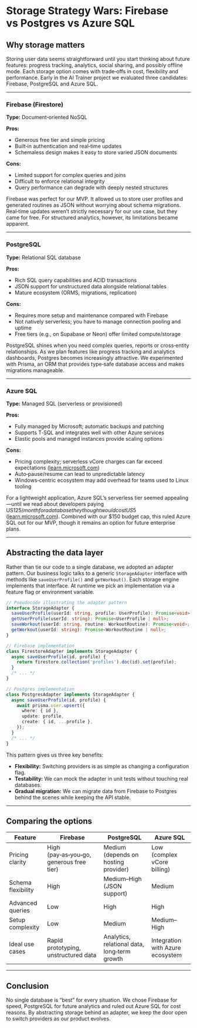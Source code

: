 # Storage Strategy Wars: Firebase vs Postgres vs Azure SQL

## Why storage matters

Storing user data seems straightforward until you start thinking about future features: progress tracking, analytics, social sharing, and possibly offline mode. Each storage option comes with trade‑offs in cost, flexibility and performance. Early in the AI Trainer project we evaluated three candidates: Firebase, PostgreSQL and Azure SQL.

---

### **Firebase (Firestore)**  
**Type:** Document‑oriented NoSQL

**Pros:**
- Generous free tier and simple pricing
- Built‑in authentication and real‑time updates
- Schemaless design makes it easy to store varied JSON documents

**Cons:**
- Limited support for complex queries and joins
- Difficult to enforce relational integrity
- Query performance can degrade with deeply nested structures

Firebase was perfect for our MVP. It allowed us to store user profiles and generated routines as JSON without worrying about schema migrations. Real‑time updates weren’t strictly necessary for our use case, but they came for free. For structured analytics, however, its limitations became apparent.

---

### **PostgreSQL**  
**Type:** Relational SQL database

**Pros:**
- Rich SQL query capabilities and ACID transactions
- JSON support for unstructured data alongside relational tables
- Mature ecosystem (ORMS, migrations, replication)

**Cons:**
- Requires more setup and maintenance compared with Firebase
- Not natively serverless; you have to manage connection pooling and uptime
- Free tiers (e.g., on Supabase or Neon) offer limited compute/storage

PostgreSQL shines when you need complex queries, reports or cross‑entity relationships. As we plan features like progress tracking and analytics dashboards, Postgres becomes increasingly attractive. We experimented with Prisma, an ORM that provides type‑safe database access and makes migrations manageable.

---

### **Azure SQL**  
**Type:** Managed SQL (serverless or provisioned)

**Pros:**
- Fully managed by Microsoft; automatic backups and patching
- Supports T‑SQL and integrates well with other Azure services
- Elastic pools and managed instances provide scaling options

**Cons:**
- Pricing complexity; serverless vCore charges can far exceed expectations ([learn.microsoft.com](https://learn.microsoft.com/))
- Auto‑pause/resume can lead to unpredictable latency
- Windows‑centric ecosystem may add overhead for teams used to Linux tooling

For a lightweight application, Azure SQL’s serverless tier seemed appealing—until we read about developers paying US$125/month for a database they thought would cost US$5 ([learn.microsoft.com](https://learn.microsoft.com/)). Combined with our $150 budget cap, this ruled Azure SQL out for our MVP, though it remains an option for future enterprise plans.

---

## Abstracting the data layer

Rather than tie our code to a single database, we adopted an adapter pattern. Our business logic talks to a generic `StorageAdapter` interface with methods like `saveUserProfile()` and `getWorkout()`. Each storage engine implements that interface. At runtime we pick an implementation via a feature flag or environment variable.

```typescript
// Pseudocode illustrating the adapter pattern
interface StorageAdapter {
  saveUserProfile(userId: string, profile: UserProfile): Promise<void>;
  getUserProfile(userId: string): Promise<UserProfile | null>;
  saveWorkout(userId: string, routine: WorkoutRoutine): Promise<void>;
  getWorkout(userId: string): Promise<WorkoutRoutine | null>;
}

// Firebase implementation
class FirestoreAdapter implements StorageAdapter {
  async saveUserProfile(id, profile) {
    return firestore.collection('profiles').doc(id).set(profile);
  }
  /* ... */
}

// Postgres implementation
class PostgresAdapter implements StorageAdapter {
  async saveUserProfile(id, profile) {
    await prisma.user.upsert({
      where: { id },
      update: profile,
      create: { id, ...profile },
    });
  }
  /* ... */
}
```

This pattern gives us three key benefits:

- **Flexibility:** Switching providers is as simple as changing a configuration flag.
- **Testability:** We can mock the adapter in unit tests without touching real databases.
- **Gradual migration:** We can migrate data from Firebase to Postgres behind the scenes while keeping the API stable.

---

## Comparing the options

| Feature            | Firebase                                 | PostgreSQL                        | Azure SQL                        |
|--------------------|------------------------------------------|-----------------------------------|----------------------------------|
| Pricing clarity    | High (pay‑as‑you‑go, generous free tier) | Medium (depends on hosting provider) | Low (complex vCore billing)      |
| Schema flexibility | High                                     | Medium–High (JSON support)        | Medium                           |
| Advanced queries   | Low                                      | High                              | High                             |
| Setup complexity   | Low                                      | Medium                            | Medium–High                      |
| Ideal use cases    | Rapid prototyping, unstructured data     | Analytics, relational data, long‑term growth | Integration with Azure ecosystem |

---

## Conclusion

No single database is “best” for every situation. We chose Firebase for speed, PostgreSQL for future analytics and ruled out Azure SQL for cost reasons. By abstracting storage behind an adapter, we keep the door open to switch providers as our product evolves.